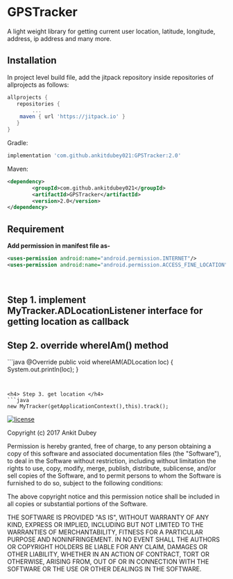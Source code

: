 # GPSTracker 
A light weight library for getting current user location, latitude, longitude, address, ip address and many more.
​
## Installation
<!-- TODO: add package -->
In project level build file, add the jitpack repository inside repositories of allprojects  as follows:
```groovy
allprojects {
   repositories {
        ...	
	maven { url 'https://jitpack.io' }
   }
}

```	

Gradle:
```groovy
implementation 'com.github.ankitdubey021:GPSTracker:2.0'
```



Maven:
```xml
<dependency>
	    <groupId>com.github.ankitdubey021</groupId>
	    <artifactId>GPSTracker</artifactId>
	    <version>2.0</version>
</dependency>
```

## Requirement

**Add permission in manifest file as-**
```xml
<uses-permission android:name="android.permission.INTERNET"/>
<uses-permission android:name="android.permission.ACCESS_FINE_LOCATION"/>
```
​
<h2> Step 1. implement MyTracker.ADLocationListener interface for getting location as callback </h2>

<h2> Step 2. override whereIAm() method </h2>
```java
 @Override
    public void whereIAM(ADLocation loc) {
        System.out.println(loc);
    }

```

​
<h4> Step 3. get location </h4>
```java
new MyTracker(getApplicationContext(),this).track();
```


[![license](https://img.shields.io/github/license/mashape/apistatus.svg)](https://opensource.org/licenses/MIT)


Copyright (c) 2017 Ankit Dubey

Permission is hereby granted, free of charge, to any person obtaining a copy
of this software and associated documentation files (the "Software"), to deal
in the Software without restriction, including without limitation the rights
to use, copy, modify, merge, publish, distribute, sublicense, and/or sell
copies of the Software, and to permit persons to whom the Software is
furnished to do so, subject to the following conditions:

The above copyright notice and this permission notice shall be included in all
copies or substantial portions of the Software.

THE SOFTWARE IS PROVIDED "AS IS", WITHOUT WARRANTY OF ANY KIND, EXPRESS OR
IMPLIED, INCLUDING BUT NOT LIMITED TO THE WARRANTIES OF MERCHANTABILITY,
FITNESS FOR A PARTICULAR PURPOSE AND NONINFRINGEMENT. IN NO EVENT SHALL THE
AUTHORS OR COPYRIGHT HOLDERS BE LIABLE FOR ANY CLAIM, DAMAGES OR OTHER
LIABILITY, WHETHER IN AN ACTION OF CONTRACT, TORT OR OTHERWISE, ARISING FROM,
OUT OF OR IN CONNECTION WITH THE SOFTWARE OR THE USE OR OTHER DEALINGS IN THE
SOFTWARE.


    
